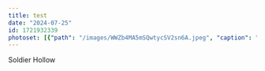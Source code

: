 ```yaml
---
title: test
date: "2024-07-25"
id: 1721932339
photoset: [{"path": "/images/WWZb4MA5mSQwtycSV2sn6A.jpeg", "caption": "Soldier Hollow", "thumbnail": "True"}]
---
```

Soldier Hollow